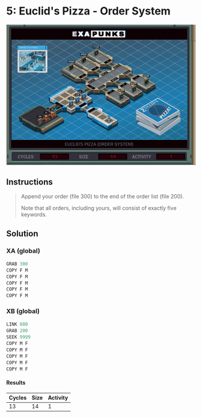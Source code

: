 # 5: Euclid's Pizza - Order System

<div align="center"><img src="EXAPUNKS - Euclid's Pizza (13, 14, 1, 2022-12-05-19-20-15).gif" /></div>

## Instructions
> Append your order (file 300) to the end of the order list (file 200).
> 
> Note that all orders, including yours, will consist of exactly five keywords.

## Solution

### XA (global)
```asm
GRAB 300
COPY F M
COPY F M
COPY F M
COPY F M
COPY F M
```

### XB (global)
```asm
LINK 800
GRAB 200
SEEK 9999
COPY M F
COPY M F
COPY M F
COPY M F
COPY M F
```

#### Results
| Cycles | Size | Activity |
|--------|------|----------|
| 13     | 14   | 1        |
